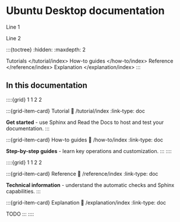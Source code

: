 # Ubuntu Desktop documentation

Line 1

Line 2

:::{toctree}
:hidden:
:maxdepth: 2

Tutorials </tutorial/index>
How-to guides </how-to/index>
Reference </reference/index>
Explanation </explanation/index>
:::

## In this documentation

::::{grid} 1 1 2 2

:::{grid-item-card} Tutorial
:link: /tutorial/index
:link-type: doc

**Get started** - use Sphinx and Read the Docs to host and test your documentation.
:::

:::{grid-item-card} How-to guides
:link: /how-to/index
:link-type: doc

**Step-by-step guides** - learn key operations and customization.
:::
::::

::::{grid} 1 1 2 2

:::{grid-item-card} Reference
:link: /reference/index
:link-type: doc

**Technical information** - understand the automatic checks and Sphinx capabilities.
:::

:::{grid-item-card} Explanation
:link: /explanation/index
:link-type: doc

TODO
:::
::::
